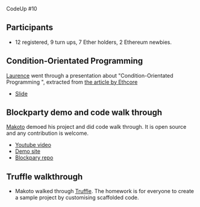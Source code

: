 
CodeUp #10

## Participants

- 12 registered, 9 turn ups, 7 Ether holders, 2 Ethereum newbies.

## Condition-Orientated Programming

[Laurence](https://twitter.com/extropy_io) went through a presentation about "Condition-Orientated Programming
", extracted from [the article by Ethcore](https://blog.ethcore.io/condition-oriented-programming-2/)

- [Slide](https://docs.google.com/presentation/d/1CHhtYOqdRZo9Fd3gCm9kbWjT9-Jx4AmgGNgwUVd__jc/edit#slide=id.g158c7fdba3_1_16)

## Blockparty demo and code walk through

[Makoto](https://twitter.com/makoto_inoue) demoed his project and did code walk through. It is open source and any contribution is welcome.

- [Youtube video](https://www.youtube.com/watch?v=gM2qkv1sySY)
- [Demo site](http://blockparty.io.v02.s3-website-us-west-2.amazonaws.com/)
- [Blockpary repo](https://github.com/makoto/blockparty)


## Truffle walkthrough

- Makoto walked through [Truffle](http://truffle.readthedocs.io/en/docs/). The homework is for everyone to create a sample project by customising scaffolded code.

